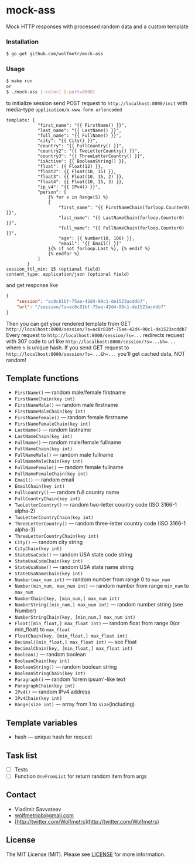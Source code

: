 # mock-ass
Mock HTTP responses with processed random data and a custom template

### Installation
```bash
$ go get github.com/wolfmetr/mock-ass
```

### Usage
```bash
$ make run
or
$ ./mock-ass [-color] [-port=8000] 
```

to initialize session send POST request to `http://localhost:8000/init` with media-type `application/x-www-form-urlencoded`
```
template: {
            "first_name": "{{ FirstName() }}",
            "last_name": "{{ LastName() }}",
            "full_name": "{{ FullName() }}",
            "city": "{{ City() }}",
            "country": "{{ FullCountry() }}",
            "country2": "{{ TwoLetterCountry() }}",
            "country3": "{{ ThreeLetterCountry() }}",
            "isActive": {{ BooleanString() }},
            "float": {{ Float(12) }},
            "float2": {{ Float(10, 15) }},
            "float3": {{ Float(10, 15, 2) }},
            "float4": {{ Float(10, 15, 3) }},
            "ip_v4": "{{ IPv4() }}", 
            "person": [
                {% for x in Range(5) %}
                {
                    "first_name": "{{ FirstNameChain(forloop.Counter0) }}",
                    "last_name": "{{ LastNameChain(forloop.Counter0) }}",
                    "full_name": "{{ FullNameChain(forloop.Counter0) }}",
                    "age": {{ Number(10, 100) }},
                    "email": "{{ Email() }}"
                }{% if not forloop.Last %}, {% endif %}
                {% endfor %}
            ]
        }
session_ttl_min: 15 (optianal field)
content_type: application/json (optional field)
```
and get response like
```json
{
    "session": "ac8c81bf-75ae-42d4-90c1-de1523acddb7",
    "url": "/session/?s=ac8c81bf-75ae-42d4-90c1-de1523acddb7"
}
```

Then you can get your rendered template from GET `http://localhost:8000/session/?s=ac8c81bf-75ae-42d4-90c1-de1523acddb7`
Every request to `http://localhost:8000/session/?s=...` redirects request with 307 code to url like `http://localhost:8000/session/?s=...&h=...` where `h` is unique hash.
If you send GET request to `http://localhost:8000/session/?s=...&h=...` you'll get cached data, NOT random!

## Template functions
- `FirstName()` — random male/female firstname
- `FirstNameChain(key int)`
- `FirstNameMale()` — random male firstname
- `FirstNameMaleChain(key int)`
- `FirstNameFemale()` — random female firstname
- `FirstNameFemaleChain(key int)`
- `LastName()` — random lastname
- `LastNameChain(key int)`
- `FullName()` — random male/female fullname
- `FullNameChain(key int)`
- `FullNameMale()` — random male fullname
- `FullNameMaleChain(key int)`
- `FullNameFemale()` — random female fullname 
- `FullNameFemaleChain(key int)`
- `Email()` — random email
- `EmailChain(key int)`
- `FullCountry()` — random full country name
- `FullCountryChain(key int)`
- `TwoLetterCountry()` — random two-letter country code (ISO 3166-1 alpha-2)
- `TwoLetterCountryChain(key int)`
- `ThreeLetterCountry()` — random three-letter country code (ISO 3166-1 alpha-3)
- `ThreeLetterCountryChain(key int)`
- `City()` — random city string
- `CityChain(key int)`
- `StateUsaCode()` — random USA state code string
- `StateUsaCodeChain(key int)`
- `StateUsaName()` — random USA state name string
- `StateUsaNameChain(key int)`
- `Number(max_num int)` — random number from range 0 to `max_num`
- `Number(min_num, max_num int)` — random number from range `min_num` to `max_num`
- `NumberChain(key, [min_num,] max_num int)`
- `NumberString([min_num,] max_num int)` — random number string (see Number)
- `NumberStringChain(key, [min_num,] max_num int)`
- `Float([min_float,] max_float int)` — random float from range 0(or min_float) to `max_float`
- `FloatChain(key, [min_float,] max_float int)`
- `Decimal([min_float,] max_float int)` — see Float
- `DecimalChain(key, [min_float,] max_float int)`
- `Boolean()` — random boolean
- `BooleanChain(key int)`
- `BooleanString()` — random boolean string
- `BooleanStringChain(key int)`
- `Paragraph()` — random 'lorem ipsum'-like text
- `ParagraphChain(key int)`
- `IPv4()` — random IPv4 address
- `IPv4Chain(key int)`
- `Range(size int)` — array from 1 to `size`(including)

## Template variables
- hash — unique hash for request

## Task list
- [ ] Tests
- [ ] Function `OneFromList` for return random item from args

## Contact

- Vladimir Savvateev
- [wolfmetrjob@gmail.com](mailto:wolfmetr@gmail.com)
- [http://twitter.com/Wolfmetrs](http://twitter.com/Wolfmetrs)

## License
The MIT License (MIT). Please see [LICENSE](LICENSE) for more information.
